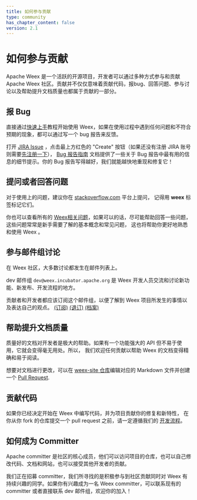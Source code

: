 ```yaml
---
title: 如何参与贡献
type: community
has_chapter_content: false
version: 2.1
---
```


# 如何参与贡献

Apache Weex 是一个活跃的开源项目，开发者可以通过多种方式参与和贡献 Apache Weex 社区。贡献并不仅仅意味着贡献代码，报bug、回答问题、参与讨论以及帮助提升文档质量也都属于贡献的一部分。

## 报 Bug

直接通过[快速上手](../guide/index.html)教程开始使用 Weex，如果在使用过程中遇到任何问题和不符合预期的现象，都可以通过写一个 bug 报告来反馈。

打开 [JIRA Issue](https://issues.apache.org/jira/projects/WEEX) ，点击最上方红色的 "Create" 按钮（如果还没有注册 JIRA 账号则需要[先注册一下](https://issues.apache.org/jira/secure/Signup!default.jspa)）， [Bug 报告指南](../bug-report-guidelines.html) 文档提供了一些关于 Bug 报告中最有用的信息的细节提示。你的 Bug 报告写得越好，我们就能越快地重现和修复它！

## 提问或者回答问题

对于使用上的问题，建议你在 [stackoverflow.com](http://stackoverflow.com/) 平台上提问， 记得用 **weex** 标签标记它们。

你也可以查看所有的 [Weex相关问题](http://stackoverflow.com/questions/tagged/weex)，如果可以的话，尽可能帮助回答一些问题，这些问题常常是新手需要了解的基本概念和常见问题， 这也将帮助你更好地熟悉和使用 Weex 。

## 参与邮件组讨论

在 Weex 社区，大多数讨论都发生在邮件列表上。

dev 邮件组 `dev@weex.incubator.apache.org` 是 Weex 开发人员交流和讨论新功能、新发布、开发流程的地方。

贡献者和开发者都应该订阅这个邮件组，以便了解到 Weex 项目所发生的事情以及表达自己的观点。 [(订阅)](mailto:dev-subscribe@weex.incubator.apache.org?subject=%28send%20this%20email%20to%20subscribe%29) [(退订)](mailto:dev-unsubscribe@weex.incubator.apache.org?subject=%28send%20this%20email%20to%20unsubscribe%29) [(档案)](http://mail-archives.apache.org/mod_mbox/incubator-weex-dev/)

## 帮助提升文档质量

质量好的文档对开发者是极大的帮助。如果有一个功能强大的 API 但不易于使用，它就会变得毫无用处。所以， 我们欢迎任何贡献以帮助 Weex 的文档变得精确和易于阅读。

想要对文档进行更改，可以在 [weex-site 仓库](https://github.com/apache/incubator-weex-site)编辑对应的 Markdown 文件并创建一个 [Pull Request](https://help.github.com/articles/using-pull-requests/).

## 贡献代码

如果你已经决定开始在 Weex 中编写代码，并为项目贡献你的修复和新特性， 在你从你 fork 的仓库提交一个 pull request 之前，请一定遵循我们的 [开发流程](../development-process.html)。

## 如何成为 Committer

Apache committer 是社区的核心成员，他们可以访问项目的仓库，也可以自己修改代码、文档和网站，也可以接受其他开发者的贡献。

我们正在招募 committer，我们所寻找的是积极参与到社区贡献同时对 Weex 有持续兴趣的同学。如果你有兴趣成为一名 Weex committer，可以联系现有的 committer 或者直接联系 dev 邮件组，欢迎你的加入！